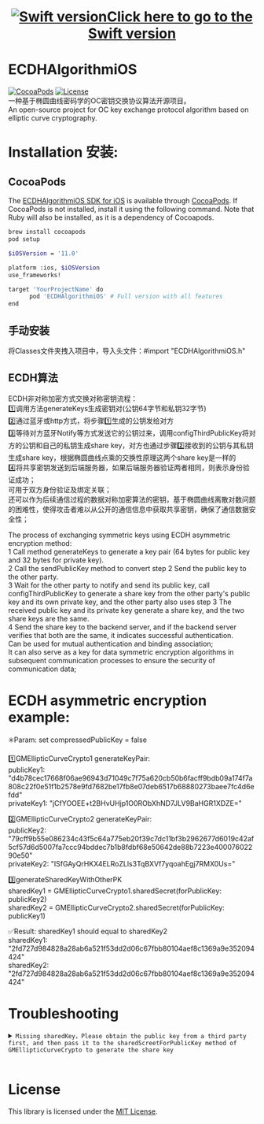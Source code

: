 <h1 align="center"><a href="https://github.com/Json031/ECDHAlgorithmSwift"><img src="https://img.shields.io/badge/swift-5.0-orange?logo=swift" title="Swift version" float=left></a><strong><a href="https://github.com/Json031/ECDHAlgorithmSwift">Click here to go to the Swift version</a></strong></h1>

# ECDHAlgorithmiOS
[![CocoaPods](https://img.shields.io/cocoapods/v/ECDHAlgorithmiOS.svg)](https://cocoapods.org/pods/ECDHAlgorithmiOS)
[![License](https://img.shields.io/badge/license-MIT-brightgreen.svg)](https://github.com/Json031/ECDHAlgorithmiOS/blob/main/LICENSE)
<br>
一种基于椭圆曲线密码学的OC密钥交换协议算法开源项目。
<br>An open-source project for OC key exchange protocol algorithm based on elliptic curve cryptography.

# Installation 安装:

## CocoaPods
The [ECDHAlgorithmiOS SDK for iOS](https://github.com/Json031/ECDHAlgorithmiOS) is available through [CocoaPods](http://cocoapods.org). If CocoaPods is not installed, install it using the following command. Note that Ruby will also be installed, as it is a dependency of Cocoapods.
   ```bash
   brew install cocoapods
   pod setup
   ```
   ```bash
   $iOSVersion = '11.0'
   
   platform :ios, $iOSVersion
   use_frameworks!
   
   target 'YourProjectName' do
         pod 'ECDHAlgorithmiOS' # Full version with all features
   end
   ```

## 手动安装
将Classes文件夹拽入项目中，导入头文件：#import "ECDHAlgorithmiOS.h"

## ECDH算法

ECDH非对称加密方式交换对称密钥流程：
<br>1️⃣调用方法generateKeys生成密钥对(公钥64字节和私钥32字节)
<br>2️⃣通过蓝牙或http方式，将步骤1️⃣生成的公钥发给对方
<br>3️⃣等待对方蓝牙Notify等方式发送它的公钥过来，调用configThirdPublicKey将对方的公钥和自己的私钥生成share key，对方也通过步骤2️⃣接收到的公钥与其私钥生成share key，根据椭圆曲线点乘的交换性原理这两个share key是一样的
<br>4️⃣将共享密钥发送到后端服务器，如果后端服务器验证两者相同，则表示身份验证成功；
<br>可用于双方身份验证及绑定关联；
<br>还可以作为后续通信过程的数据对称加密算法的密钥，基于椭圆曲线离散对数问题的困难性，使得攻击者难以从公开的通信信息中获取共享密钥，确保了通信数据安全性；

The process of exchanging symmetric keys using ECDH asymmetric encryption method:
<br>1 Call method generateKeys to generate a key pair (64 bytes for public key and 32 bytes for private key).
<br>2 Call the sendPublicKey method to convert step 2 Send the public key to the other party.
<br>3 Wait for the other party to notify and send its public key, call configThirdPublicKey to generate a share key from the other party's public key and its own private key, and the other party also uses step 3 The received public key and its private key generate a share key, and the two share keys are the same.
<br>4 Send the share key to the backend server, and if the backend server verifies that both are the same, it indicates successful authentication.
<br>Can be used for mutual authentication and binding association;
<br>It can also serve as a key for data symmetric encryption algorithms in subsequent communication processes to ensure the security of communication data;

# ECDH asymmetric encryption example:
✳️Param: set compressedPublicKey = false

1️⃣GMEllipticCurveCrypto1 generateKeyPair:
<br>publicKey1: "d4b78cec17668f06ae96943d71049c7f75a620cb50b6facff9bdb09a174f7a808c22f0e51f1b2578e9fd7682be17fb8e07deb6517b68880273baee7fc4d6efdd"
<br>privateKey1: "jCfYOOEE+t2BHvUHjp1O0RObXhND7JLV9BaHGR1XDZE="

2️⃣GMEllipticCurveCrypto2 generateKeyPair:
<br>publicKey2: "79cff9b55e086234c43f5c64a775eb20f39c7dc11bf3b2962677d6019c42af5cf57d6d5007fa7ccc94bddec7b1b8fdbf68e50642de88b7223e40007602290e50"
<br>privateKey2: "ISfGAyQrHKX4ELRoZLls3TqBXVf7yqoahEgj7RMX0Us="

3️⃣generateSharedKeyWithOtherPK
<br>sharedKey1 = GMEllipticCurveCrypto1.sharedSecret(forPublicKey: publicKey2)
<br>sharedKey2 = GMEllipticCurveCrypto2.sharedSecret(forPublicKey: publicKey1)

✅Result: sharedKey1 should equal to sharedKey2
<br>sharedKey1: "2fd727d984828a28ab6a521f53dd2d06c67fbb80104aef8c1369a9e352094424"
<br>sharedKey2: "2fd727d984828a28ab6a521f53dd2d06c67fbb80104aef8c1369a9e352094424"

# Troubleshooting

<details>
  <summary><code>Missing sharedKey，Please obtain the public key from a third party first, and then pass it to the sharedScreetForPublicKey method of GMEllipticCurveCrypto to generate the share key</code></summary>

Need to obtain the public key from a third party first, then go to generateSharedKeyWithOtherPK.

</details>

<br>

# License
This library is licensed under the [MIT License](https://github.com/Json031/ECDHAlgorithmiOS/blob/main/LICENSE).
